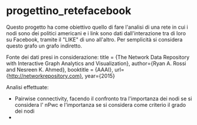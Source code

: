 # progettino_retefacebook

Questo progetto ha come obiettivo quello di fare l'analisi di una rete in cui i nodi sono dei politici americani e i link sono dati dall'interazione tra di loro su Facebook, tramite il "LIKE" di uno all'altro.
Per semplicità si considera questo grafo un grafo indiretto.

Fonte dei dati presi in considerazione:
      title = {The Network Data Repository with Interactive Graph Analytics and Visualization},
      author={Ryan A. Rossi and Nesreen K. Ahmed},
      booktitle = {AAAI},
      url={http://networkrepository.com},
      year={2015}

Analisi effettuate:

- Pairwise connectivity, facendo il confronto tra l'importanza dei nodi se si considera l' nPwc e l'importanza se si considera come criterio il grado dei nodi
-

